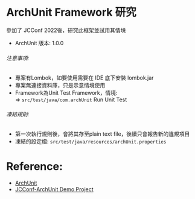 # ArchUnit Framework 研究

參加了 JCConf 2022後，研究此框架並試用其情境

- ArchUnit 版本: 1.0.0

###### 注意事項:
- 專案有Lombok，如要使用需要在 IDE 底下安裝 lombok.jar
- 專案無連接資料庫，只是示意情境使用
- Framework為Unit Test Framework，情境:<br>
  => `src/test/java/com.archUnit` Run Unit Test
  

###### 凍結規則:
- 第一次執行規則後，會將其存至plain text file，後續只會報告新的違規項目
- 凍結的設定檔: `src/test/java/resources/archUnit.properties`

# Reference:
- [ArchUnit](https://www.archunit.org/)
- [JCConf-ArchUnit Demo Project](https://github.com/shihyuho/jcconf2022-ArchUnit)